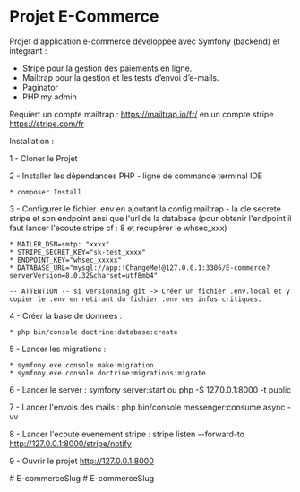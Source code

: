 
# Projet E-Commerce

Projet d'application e-commerce développée avec Symfony (backend) et intégrant :  
- Stripe pour la gestion des paiements en ligne. 
- Mailtrap pour la gestion et les tests d’envoi d’e-mails.
- Paginator 
- PHP my admin

Requiert un compte mailtrap : https://mailtrap.io/fr/ en un compte stripe https://stripe.com/fr

Installation :

1 - Cloner le Projet 

2 - Installer les dépendances PHP - ligne de commande terminal IDE

    * composer Install

3 - Configurer le fichier .env en ajoutant la config mailtrap - la cle secrete stripe et son endpoint ansi que l'url de la database (pour obtenir l'endpoint il faut lancer l'ecoute stripe cf : 8 et recupérer le whsec_xxx)


    * MAILER_DSN=smtp: "xxxx"
    * STRIPE_SECRET_KEY="sk-test_xxxx"
    * ENDPOINT_KEY="whsec_xxxxx"
    * DATABASE_URL="mysql://app:!ChangeMe!@127.0.0.1:3306/E-commerce?serverVersion=8.0.32&charset=utf8mb4"

    -- ATTENTION -- si versionning git -> Créer un fichier .env.local et y copier le .env en retirant du fichier .env ces infos critiques.

4 - Créer la base de données :

    * php bin/console doctrine:database:create

5 - Lancer les migrations :

    * symfony.exe console make:migration
    * symfony.exe console doctrine:migrations:migrate 

6 - Lancer le server : symfony server:start ou php -S 127.0.0.1:8000 -t public

7 - Lancer l'envois des mails : php bin/console messenger:consume async -vv

8 - Lancer l'ecoute evenement stripe : stripe listen --forward-to http://127.0.0.1:8000/stripe/notify

9 - Ouvrir le projet http://127.0.0.1:8000


#   E - c o m m e r c e S l u g  
 #   E - c o m m e r c e S l u g  
 